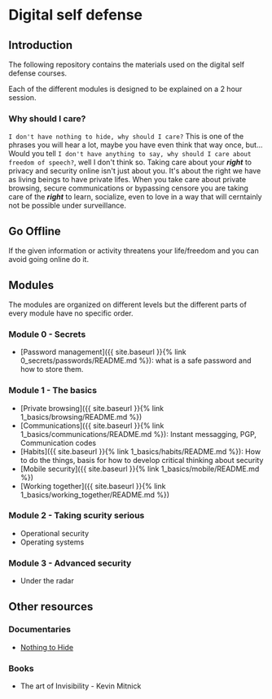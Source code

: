 # Digital self defense

## Introduction

The following repository contains the materials used on the digital self defense courses.

Each of the different modules is designed to be explained on a 2 hour session.

### Why should I care?

`I don't have nothing to hide, why should I care?` This is one of the phrases you will hear a lot, maybe you have even think that way once, but...
Would you tell `I don't have anything to say, why should I care about freedom of speech?`, well I don't think so.
Taking care about your ***right*** to privacy and security online isn't just about you. It's about the right we have as living beings to have private lifes. When you take care about private browsing, secure communications or bypassing censore you are taking care of the ***right*** to learn, socialize, even to love in a way that will cerntainly not be possible under surveillance.

## Go Offline

If the given information or activity threatens your life/freedom and you can avoid going online do it.

## Modules

The modules are organized on different levels but the different parts of every module have no specific order.

### Module 0 - Secrets

- [Password management]({{ site.baseurl }}{% link  0_secrets/passwords/README.md %}): what is a safe password and how to store them.

### Module 1 - The basics

- [Private browsing]({{ site.baseurl }}{% link 1_basics/browsing/README.md %})
- [Communications]({{ site.baseurl }}{% link 1_basics/communications/README.md %}): Instant messagging, PGP, Communication codes
- [Habits]({{ site.baseurl }}{% link 1_basics/habits/README.md %}): How to do the things, basis for how to develop critical thinking about security
- [Mobile security]({{ site.baseurl }}{% link 1_basics/mobile/README.md %})
- [Working together]({{ site.baseurl }}{% link 1_basics/working_together/README.md %})

### Module 2 - Taking scurity serious

- Operational security
- Operating systems

### Module 3 - Advanced security

- Under the radar

## Other resources

### Documentaries

- [Nothing to Hide](https://vimeo.com/nothingtohide)

### Books

- The art of Invisibility - Kevin Mitnick
